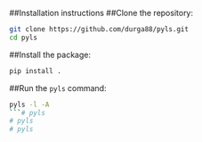 ##Installation instructions
##Clone the repository:

```bash
git clone https://github.com/durga88/pyls.git
cd pyls
```
##Install the package:
```bash
pip install .
```

##Run the `pyls` command:
```bash
pyls -l -A
```# pyls
# pyls
# pyls
